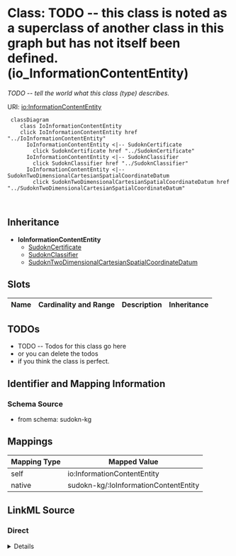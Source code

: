 

# Class: TODO -- this class is noted as a superclass of another class in this graph but has not itself been defined. (io_InformationContentEntity)


_TODO -- tell the world what this class (type) describes._





URI: [io:InformationContentEntity](https://spec.industrialontologies.org/ontology/core/Core/InformationContentEntity)






```mermaid
 classDiagram
    class IoInformationContentEntity
    click IoInformationContentEntity href "../IoInformationContentEntity"
      IoInformationContentEntity <|-- SudoknCertificate
        click SudoknCertificate href "../SudoknCertificate"
      IoInformationContentEntity <|-- SudoknClassifier
        click SudoknClassifier href "../SudoknClassifier"
      IoInformationContentEntity <|-- SudoknTwoDimensionalCartesianSpatialCoordinateDatum
        click SudoknTwoDimensionalCartesianSpatialCoordinateDatum href "../SudoknTwoDimensionalCartesianSpatialCoordinateDatum"
      
      
```





## Inheritance
* **IoInformationContentEntity**
    * [SudoknCertificate](../classes/SudoknCertificate.md)
    * [SudoknClassifier](../classes/SudoknClassifier.md)
    * [SudoknTwoDimensionalCartesianSpatialCoordinateDatum](../classes/SudoknTwoDimensionalCartesianSpatialCoordinateDatum.md)



## Slots

| Name | Cardinality and Range | Description | Inheritance |
| ---  | --- | --- | --- |









## TODOs

* TODO -- Todos for this class go here
* or you can delete the todos
* if you think the class is perfect.

## Identifier and Mapping Information







### Schema Source


* from schema: sudokn-kg




## Mappings

| Mapping Type | Mapped Value |
| ---  | ---  |
| self | io:InformationContentEntity |
| native | sudokn-kg/:IoInformationContentEntity |







## LinkML Source

<!-- TODO: investigate https://stackoverflow.com/questions/37606292/how-to-create-tabbed-code-blocks-in-mkdocs-or-sphinx -->

### Direct

<details>
```yaml
name: io_InformationContentEntity
description: TODO -- tell the world what this class (type) describes.
title: TODO -- this class is noted as a superclass of another class in this graph
  but has not itself been defined.
todos:
- TODO -- Todos for this class go here
- or you can delete the todos
- if you think the class is perfect.
notes:
- Class with 0 occurences.
from_schema: sudokn-kg
class_uri: io:InformationContentEntity

```
</details>

### Induced

<details>
```yaml
name: io_InformationContentEntity
description: TODO -- tell the world what this class (type) describes.
title: TODO -- this class is noted as a superclass of another class in this graph
  but has not itself been defined.
todos:
- TODO -- Todos for this class go here
- or you can delete the todos
- if you think the class is perfect.
notes:
- Class with 0 occurences.
from_schema: sudokn-kg
class_uri: io:InformationContentEntity

```
</details>